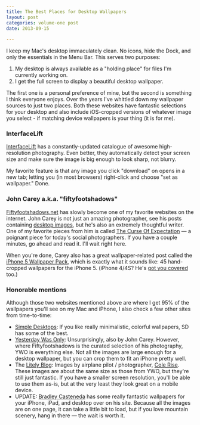 ```yaml
---
title: The Best Places for Desktop Wallpapers
layout: post
categories: volume-one post
date: 2013-09-15
  
---
```



I keep my Mac's desktop immaculately clean. No icons, hide the Dock, and only the essentials in the Menu Bar. This serves two purposes:

1. My desktop is always available as a "holding place" for files I'm currently working on.
2. I get the full screen to display a beautiful desktop wallpaper.

The first one is a personal preference of mine, but the second is something I think everyone enjoys. Over the years I've whittled down my wallpaper sources to just two places. Both these websites have fantastic selections for your desktop and also include iOS-cropped versions of whatever image you select - if matching device wallpapers is your thing (it is for me).

### InterfaceLift
[InterfaceLift](http://interfacelift.com/wallpaper/downloads/date/any/) has a constantly-updated catalogue of awesome high-resolution photography. Even better, they automatically detect your screen size and make sure the image is big enough to look sharp, not blurry.

My favorite feature is that any image you click "download" on opens in a new tab; letting you (in most browsers) right-click and choose "set as wallpaper." Done.

### John Carey a.k.a. "fiftyfootshadows"
[Fiftyfootshadows.net](http://fiftyfootshadows.net) has slowly become one of my favorite websites on the internet. John Carey is not just an amazing photographer, see his posts containing [desktop images](http://fiftyfootshadows.net/category/desktops/), but he's also an extremely thoughtful writer. One of my favorite pieces from him is called [The Curse Of Expectation](http://fiftyfootshadows.net/2013/07/15/the-curse-of-expectation/) &mdash; a poignant piece for today's social photographers. If you have a couple minutes, go ahead and read it. I'll wait right here.

When you're done, Carey also has a great wallpaper-related post called the [iPhone 5 Wallpaper Pack](http://fiftyfootshadows.net/2012/09/27/iphone-5-wallpaper-pack/), which is exactly what it sounds like: 45 hand-cropped wallpapers for the iPhone 5. (iPhone 4/4S? He's [got you covered](http://fiftyfootshadows.net/2010/08/03/iphone4-retina-wallpaper/) too.)

### Honorable mentions
Although those two websites mentioned above are where I get 95% of the wallpapers you'll see on my Mac and iPhone, I also check a few other sites from time-to-time:

- [Simple Desktops](http://simpledesktops.com): If you like really minimalistic, colorful wallpapers, SD has some of the best.
- [Yesterday Was Only](http://yesterdaywasonly.net): Unsurprisingly, also by John Carey. However, where Fiftyfootshadows is the curated selection of his photography, YWO is everything else. Not all the images are large enough for a desktop wallpaper, but you can crop them to fit an iPhone pretty well.
- The [Litely Blog](http://blog.lite.ly): Images by airplane pilot / photographer, [Cole Rise](http://colerise.com). These images are about the same size as those from YWO, but they're still just fantastic. If you have a smaller screen resolution, you'll be able to use them as-is, but at the very least they look great on a mobile device.
- UPDATE: [Bradley Casteneda](http://www.twentyfivethree.com/wallpapers/) has some really fantastic wallpapers for your iPhone, iPad, and desktop over on his site. Because all the images are on one page, it can take a little bit to load, but if you love mountain scenery, hang in there &mdash; the wait is worth it.


